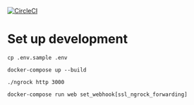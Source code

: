 [![CircleCI](https://circleci.com/gh/DearGrenadier/d2live/tree/master.svg?style=svg)](https://circleci.com/gh/DearGrenadier/d2live/tree/master)
# Set up development
`cp .env.sample .env`

`docker-compose up --build`

`./ngrock http 3000`

`docker-compose run web set_webhook[ssl_ngrock_forwarding]`
